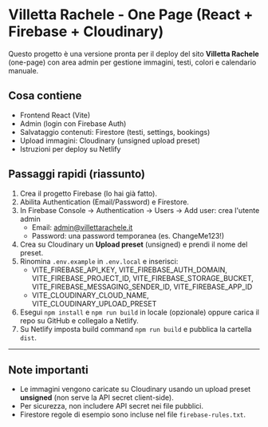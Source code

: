 # Villetta Rachele - One Page (React + Firebase + Cloudinary)

Questo progetto è una versione pronta per il deploy del sito **Villetta Rachele** (one-page) con area admin per gestione immagini, testi, colori e calendario manuale.

## Cosa contiene
- Frontend React (Vite)
- Admin (login con Firebase Auth)
- Salvataggio contenuti: Firestore (testi, settings, bookings)
- Upload immagini: Cloudinary (unsigned upload preset)
- Istruzioni per deploy su Netlify

## Passaggi rapidi (riassunto)
1. Crea il progetto Firebase (lo hai già fatto).
2. Abilita Authentication (Email/Password) e Firestore.
3. In Firebase Console -> Authentication -> Users -> Add user: crea l'utente admin
   - Email: admin@villettarachele.it
   - Password: una password temporanea (es. ChangeMe123!)
4. Crea su Cloudinary un **Upload preset** (unsigned) e prendi il nome del preset.
5. Rinomina `.env.example` in `.env.local` e inserisci:
   - VITE_FIREBASE_API_KEY, VITE_FIREBASE_AUTH_DOMAIN, VITE_FIREBASE_PROJECT_ID, VITE_FIREBASE_STORAGE_BUCKET, VITE_FIREBASE_MESSAGING_SENDER_ID, VITE_FIREBASE_APP_ID
   - VITE_CLOUDINARY_CLOUD_NAME, VITE_CLOUDINARY_UPLOAD_PRESET
6. Esegui `npm install` e `npm run build` in locale (opzionale) oppure carica il repo su GitHub e collegalo a Netlify.
7. Su Netlify imposta build command `npm run build` e pubblica la cartella `dist`.

---

## Note importanti
- Le immagini vengono caricate su Cloudinary usando un upload preset **unsigned** (non serve la API secret client-side).
- Per sicurezza, non includere API secret nei file pubblici.
- Firestore regole di esempio sono incluse nel file `firebase-rules.txt`.

